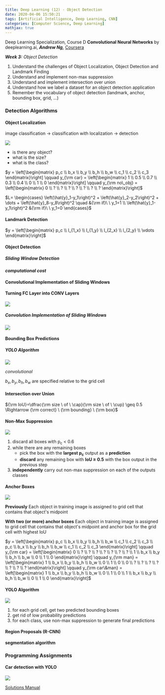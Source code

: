 ```yaml
---
title: Deep Learning (12) · Object Detection
date: 2020-04-06 15:50:21
tags: [Artificial Intelligence, Deep Learning, CNN]
categories: [Computer Science, Deep Learning]
mathjax: true
---
```


Deep Learning Specialization, Course D
**Convolutional Neural Networks** by deeplearning.ai, ***Andrew Ng,*** [Coursera]( https://www.coursera.org/learn/neural-networks-deep-learning/home/info)

***Week 3:*** *Object Detection*

1. Understand the challenges of Object Localization, Object Detection and Landmark Finding
2. Understand and implement non-max suppression
3. Understand and implement intersection over union
4. Understand how we label a dataset for an object detection application
5. Remember the vocabulary of object detection (landmark, anchor, bounding box, grid, ...)

<!-- more -->

### Detection Algorithms

#### Object Localization

image classification → classification with localization → detection

![](Deep-Learning-Andrew-Ng-12/1.png)

- is there any object?
- what is the size?
- what is the class?

$y = \left[\begin{matrix} p_c \\ b_x \\ b_y \\ b_h \\ b_w \\ c_1 \\ c_2 \\ c_3 \end{matrix}\right] \qquad y_{\rm car} = \left[\begin{matrix} 1 \\ 0.5 \\ 0.7 \\ 0.3 \\ 0.4 \\ 0 \\ 1 \\ 0 \end{matrix}\right] \qquad y_{\rm no\_obj} = \left[\begin{matrix} 0 \\ ? \\ ? \\ ? \\ ? \\ ? \\ ? \\ ? \end{matrix}\right]$

$L= \begin{cases} \left(\hat{y}_1-y_1\right)^2 + \left(\hat{y}_2-y_2\right)^2 + \dots + \left(\hat{y}_8-y_8\right)^2 \quad &{\rm if}\ \ y_1=1 \\ \left(\hat{y}_1-y_1\right)^2 &{\rm if}\ \ y_1=0 \end{cases}$

#### Landmark Detection

$y = \left[\begin{matrix} p_c \\ l_{1_x} \\ l_{1_y} \\ l_{2_x} \\ l_{2_y} \\ \vdots \end{matrix}\right]$

#### Object Detection

##### Sliding Window Detection

***computational cost***

#### Convolutional Implementation of Sliding Windows

#### Turning FC Layer into CONV Layers

![](Deep-Learning-Andrew-Ng-12/2.png)

##### Convolution Implementation of Sliding Windows

![](Deep-Learning-Andrew-Ng-12/3.png)

#### Bounding Box Predictions

##### YOLO Algorithm

![](Deep-Learning-Andrew-Ng-12/4.png)

*convolutional*

$b_x,\, b_y,\, b_h,\, b_w$ are specified relative to the grid cell

#### Intersection over Union

${\rm IoU}=\dfrac{\rm size \ of \ \cap}{\rm size \ of \ \cup} \geq 0.5 \Rightarrow {\rm correct} \ {\rm bounding} \ {\rm box}$

#### Non-Max Suppression

![](Deep-Learning-Andrew-Ng-12/5.png)

1. discard all boxes with p<sub>c</sub> < 0.6
2. while there are any remaining boxes
   - pick the box with the **largest p<sub>c</sub>** output as a **prediction**
   - **discard** any remaining box with **IoU ≥ 0.5** with the box output in the previous step
3. **independently** carry out non-max suppression on each of the outputs classes

#### Anchor Boxes

![](Deep-Learning-Andrew-Ng-12/6.png)

**Previously**
Each object in training image is assigned to grid cell that contains that object's midpoint

**With two (or more) anchor boxes**
Each object in training image is assigned to grid cell that contains that object's midpoint and anchor box for the grid cell with highest IoU

$y = \left[\begin{matrix} p_c \\ b_x \\ b_y \\ b_h \\ b_w \\ c_1 \\ c_2 \\ c_3 \\ p_c \\ b_x \\ b_y \\ b_h \\ b_w \\ c_1 \\ c_2 \\ c_3 \end{matrix}\right] \qquad y_{\rm car} = \left[\begin{matrix} 0 \\ ? \\ ? \\ ? \\ ? \\ ? \\ ? \\ ? \\ 1 \\ b_x \\ b_y \\ b_h \\ b_w \\ 0 \\ 1 \\ 0 \end{matrix}\right] \qquad y_{\rm man} = \left[\begin{matrix} 1 \\ b_x \\ b_y \\ b_h \\ b_w \\ 0 \\ 1 \\ 0 \\ 0 \\ ? \\ ? \\ ? \\ ? \\ ? \\ ? \\ ? \end{matrix}\right]  \qquad y_{\rm car\&man} = \left[\begin{matrix} 1 \\ b_x \\ b_y \\ b_h \\ b_w \\ 0 \\ 1 \\ 0 \\ 1 \\ b_x \\ b_y \\ b_h \\ b_w \\ 0 \\ 1 \\ 0 \end{matrix}\right]$

#### YOLO Algorithm

![](Deep-Learning-Andrew-Ng-12/7.png)

1. for each grid cell, get two predicted bounding boxes
2. get rid of low probability predictions
3. for each class, use non-max suppression to generate final predictions

#### Region Proposals (R-CNN)

**segmentation algorithm**

### Programming Assignments

#### Car detection with YOLO

![](/Deep-Learning-Andrew-Ng-12/8.png)

<a href='https://github.com/muhac/coursera-deep-learning-solutions' target="_blank">Solutions Manual</a>
